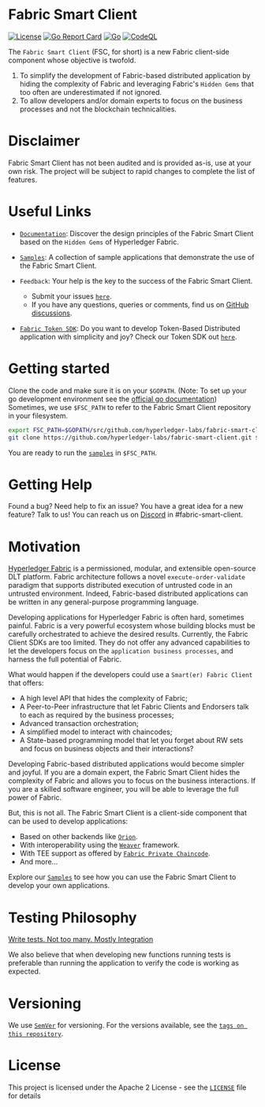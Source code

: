 # Fabric Smart Client
[![License](https://img.shields.io/badge/license-Apache%202-blue)](LICENSE)
[![Go Report Card](https://goreportcard.com/badge/github.com/hyperledger-labs/fabric-smart-client)](https://goreportcard.com/badge/github.com/hyperledger-labs/fabric-smart-client)
[![Go](https://github.com/hyperledger-labs/fabric-smart-client/actions/workflows/tests.yml/badge.svg)](https://github.com/hyperledger-labs/fabric-smart-client/actions/workflows/go.yml)
[![CodeQL](https://github.com/hyperledger-labs/fabric-smart-client/actions/workflows/codeql-analysis.yml/badge.svg)](https://github.com/hyperledger-labs/fabric-smart-client/actions/workflows/codeql-analysis.yml)

The `Fabric Smart Client` (FSC, for short) is a new Fabric client-side component whose objective is twofold.
1. To simplify the development of Fabric-based distributed application by hiding the complexity of Fabric and leveraging 
  Fabric's `Hidden Gems` that too often are underestimated if not ignored.
2. To allow developers and/or domain experts to focus on the business processes and not the blockchain technicalities.

# Disclaimer

Fabric Smart Client has not been audited and is provided as-is, use at your own risk. The project will be subject to rapid changes to complete the list of features. 

# Useful Links

- [`Documentation`](./docs/design.md): Discover the design principles of the Fabric Smart Client based on the
`Hidden Gems` of Hyperledger Fabric.
- [`Samples`](./samples/README.md): A collection of sample applications that demonstrate the use of the Fabric Smart Client. 
- `Feedback`: Your help is the key to the success of the Fabric Smart Client. 
  - Submit your issues [`here`][`fabric-smart-client` Issues].
  - If you have any questions, queries or comments, find us on [GitHub discussions].

- [`Fabric Token SDK`](https://github.com/hyperledger-labs/fabric-token-sdk): Do you want to develop Token-Based Distributed
application with simplicity and joy? Check our Token SDK out [`here`](https://github.com/hyperledger-labs/fabric-token-sdk).

# Getting started

Clone the code and make sure it is on your `$GOPATH`.
(Note: To set up your go development environment see the [official go documentation](https://go.dev/doc/gopath_code#GOPATH))
Sometimes, we use `$FSC_PATH` to refer to the Fabric Smart Client repository in your filesystem.

```bash
export FSC_PATH=$GOPATH/src/github.com/hyperledger-labs/fabric-smart-client
git clone https://github.com/hyperledger-labs/fabric-smart-client.git $FSC_PATH
```

You are ready to run the [`samples`](./samples/README.md) in `$FSC_PATH`.

# Getting Help

Found a bug? Need help to fix an issue? You have a great idea for a new feature? Talk to us! You can reach us on
[Discord](https://discord.gg/hyperledger) in #fabric-smart-client.

# Motivation

[Hyperledger Fabric]('https://www.hyperledger.org/use/fabric') is a permissioned, modular, and extensible open-source 
DLT platform. Fabric architecture follows a novel `execute-order-validate` paradigm that supports distributed 
execution of untrusted code in an untrusted environment. Indeed, Fabric-based distributed applications can 
be written in any general-purpose programming language.

Developing applications for Hyperledger Fabric is often hard, sometimes painful. Fabric is a very powerful 
ecosystem whose building blocks must be carefully orchestrated to achieve the desired results. Currently, 
the Fabric Client SDKs are too limited. They do not offer any advanced capabilities to let the developers 
focus on the `application business processes`, and harness the full potential of Fabric.

What would happen if the developers could use a `Smart(er) Fabric Client` that offers:
- A high level API that hides the complexity of Fabric;
- A Peer-to-Peer infrastructure that let Fabric Clients and Endorsers talk to each as required by the business processes;
- Advanced transaction orchestration;
- A simplified model to interact with chaincodes;
- A State-based programming model that let you forget about RW sets and focus on business objects and their interactions? 

Developing Fabric-based distributed applications would become simpler and joyful.
If you are a domain expert, the Fabric Smart Client hides the complexity of Fabric and allows you to focus on the business interactions.
If you are a skilled software engineer, you will be able to leverage the full power of Fabric.

But, this is not all. The Fabric Smart Client is a client-side component that can be used to develop applications: 
- Based on other backends like [`Orion`](https://github.com/hyperledger-labs/orion-server).
- With interoperability using the [`Weaver`](https://github.com/hyperledger-labs/weaver-dlt-interoperability) framework.
- With TEE support as offered by [`Fabric Private Chaincode`](https://github.com/hyperledger/fabric-private-chaincode). 
- And more...

Explore our [`Samples`](./samples/README.md) to see how you can use the Fabric Smart Client to develop your own applications.

# Testing Philosophy

[Write tests. Not too many. Mostly Integration](https://kentcdodds.com/blog/write-tests)

We also believe that when developing new functions running tests is preferable than running the application to verify the code is working as expected.

# Versioning

We use [`SemVer`](https://semver.org/) for versioning. For the versions available, see the [`tags on this repository`](https://github.com/hyperledger-labs/fabric-smart-client/tags).

# License

This project is licensed under the Apache 2 License - see the [`LICENSE`](LICENSE) file for details

[`fabric-smart-client` Issues]: https://github.com/hyperledger-labs/fabric-smart-client/issues
[GitHub discussions]: https://github.com/hyperledger-labs/fabric-smart-client/discussions
